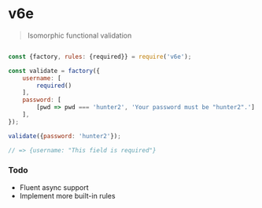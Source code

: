# v6e

> Isomorphic functional validation

```js

const {factory, rules: {required}} = require('v6e');

const validate = factory({
    username: [
        required()
    ],
    password: [
        [pwd => pwd === 'hunter2', 'Your password must be "hunter2".']
    ],
});

validate({password: 'hunter2'});

// => {username: "This field is required"}

```

### Todo

- Fluent async support
- Implement more built-in rules